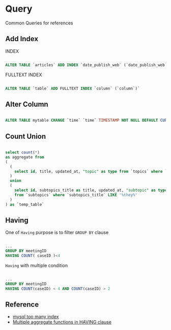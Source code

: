 # Query

Common Queries for references

## Add Index

INDEX

```sql

ALTER TABLE `articles` ADD INDEX `date_publish_web` (`date_publish_web`)

```

FULLTEXT INDEX

```sql

ALTER TABLE `table` ADD FULLTEXT INDEX `column` (`column`)`

```

## Alter Column

```sql

ALTER TABLE mytable CHANGE `time` `time` TIMESTAMP NOT NULL DEFAULT CURRENT_TIMESTAMP

```

## Count Union

```sql

select count(*)
as aggregate from
(
  (
    select id, title, updated_at, "topic" as type from `topics` where `title` LIKE '%they%'
  )
  union
  (
    select id, subtopics_title as title, updated_at, "subtopic" as type
    from `subtopics` where `subtopics_title` LIKE '%they%'
  )
) as `temp_table`

```

## Having

One of `Having` purpose is to filter `GROUP BY` clause

```sql

...
GROUP BY meetingID
HAVING COUNT( caseID )<4


```

`Having` with multiple condition

```sql

...
GROUP BY meetingID
HAVING COUNT(caseID) < 4 AND COUNT(caseID) > 2

```

## Reference

* [mysql too many index](https://stackoverflow.com/questions/4120160/mysql-too-many-indexes)
* [Multiple aggregate functions in HAVING clause](https://stackoverflow.com/questions/14756222/multiple-aggregate-functions-in-having-clause)
